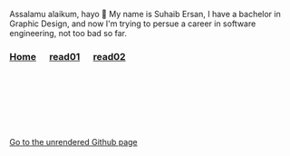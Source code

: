 Assalamu alaikum, hayo 👋 My name is Suhaib Ersan, I have a bachelor in Graphic Design, and now I'm trying to persue a career in software engineering, not too bad so far.
### [Home](https://suhaib-ersan.github.io/reading-notes/) &nbsp;&nbsp;&nbsp;&nbsp; [read01](https://suhaib-ersan.github.io/reading-notes/read01) &nbsp;&nbsp;&nbsp;&nbsp; [read02](https://suhaib-ersan.github.io/reading-notes/read02)

<br/><br/> 
<br/><br/> 
<br/><br/> 

[Go to the unrendered Github page](https://suhaib-ersan.github.io/reading-notes/)